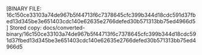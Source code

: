 [BINARY FILE: 16c150ce33103a74de967b5f44713f6c7378645cfc399b344d18cdc591d37fbed13d345be3e651403cdc140e62635e2766defed30b571313bb75ed4966d5]
Stored copy: docs/converted-binary/16c150ce33103a74de967b5f44713f6c7378645cfc399b344d18cdc591d37fbed13d345be3e651403cdc140e62635e2766defed30b571313bb75ed4966d5
